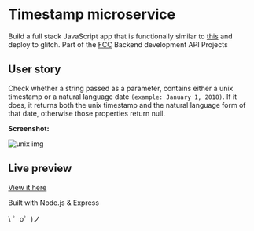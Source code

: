 Timestamp microservice
=========================
Build a full stack JavaScript app that is functionally similar to [this](https://timestamp-ms.herokuapp.com/) and deploy to glitch.
Part of the [FCC](www.freecodecamp.org) Backend development API Projects

User story
------------

Check whether a string passed as a parameter, contains either a unix timestamp or a natural language date `(example: January 1, 2018)`.
If it does, it returns both the unix timestamp and the natural language form of that date, otherwise those properties return null.

**Screenshot:**

![unix img](https://user-images.githubusercontent.com/14879253/34736495-04825eee-f56b-11e7-8933-1c80a6b8ce32.jpg)


Live preview
------------
[View it here](https://stamp.glitch.me/)


Built with Node.js & Express


\ ゜o゜)ノ
